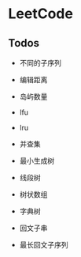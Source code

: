 # **LeetCode**


## Todos

* 不同的子序列
* 编辑距离
* 岛屿数量

* lfu
* lru

* 并查集
* 最小生成树
* 线段树
* 树状数组
* 字典树
  
* 回文子串
* 最长回文子序列
